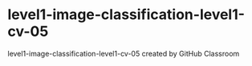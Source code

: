 # level1-image-classification-level1-cv-05
level1-image-classification-level1-cv-05 created by GitHub Classroom
